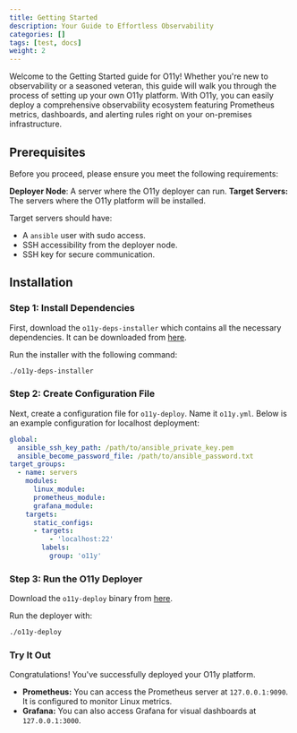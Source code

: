 ```yaml
---
title: Getting Started
description: Your Guide to Effortless Observability
categories: []
tags: [test, docs]
weight: 2
---
```


Welcome to the Getting Started guide for O11y! Whether you're new to
observability or a seasoned veteran, this guide will walk you through the
process of setting up your own O11y platform. With O11y, you can easily deploy a
comprehensive observability ecosystem featuring Prometheus metrics, dashboards,
and alerting rules right on your on-premises infrastructure.

## Prerequisites

Before you proceed, please ensure you meet the following requirements: 

**Deployer Node**: A server where the O11y deployer can run.
**Target Servers:** The servers where the O11y platform will be installed.

Target servers should have:

* A `ansible` user with sudo access.
* SSH accessibility from the deployer node.
* SSH key for secure communication.

## Installation

### Step 1: Install Dependencies

First, download the `o11y-deps-installer` which contains all the necessary
dependencies. It can be downloaded from [here](https://github.com/roidelapluie/o11y-deps-installer).

Run the installer with the following command:

```bash
./o11y-deps-installer
```

### Step 2: Create Configuration File

Next, create a configuration file for `o11y-deploy`. Name it `o11y.yml`. Below is an
example configuration for localhost deployment:

```yaml
global:
  ansible_ssh_key_path: /path/to/ansible_private_key.pem
  ansible_become_password_file: /path/to/ansible_password.txt
target_groups:
  - name: servers
    modules:
      linux_module:
      prometheus_module:
      grafana_module:
    targets:
      static_configs:
      - targets:
          - 'localhost:22'
        labels:
          group: 'o11y'
```


### Step 3: Run the O11y Deployer

Download the `o11y-deploy` binary from [here](https://github.com/roidelapluie/o11y-deploy).

Run the deployer with:

```bash
./o11y-deploy
```

### Try It Out

Congratulations! You've successfully deployed your O11y platform.

* **Prometheus:** You can access the Prometheus server at `127.0.0.1:9090`. It is
configured to monitor Linux metrics.
* **Grafana:** You can also access Grafana for visual dashboards at `127.0.0.1:3000`.


